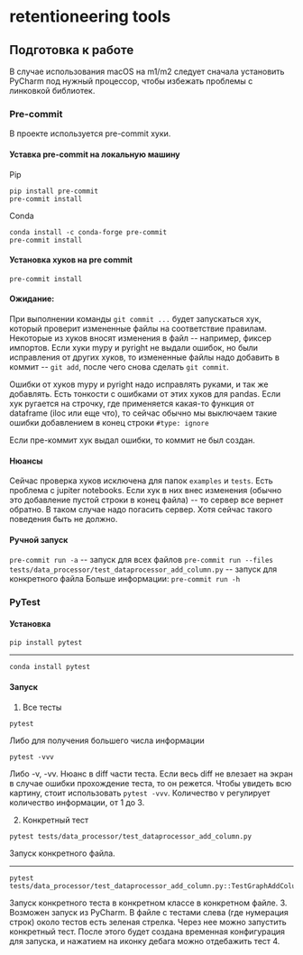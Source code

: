 # retentioneering tools

## Подготовка к работе

В случае использования macOS на m1/m2 следует сначала установить PyCharm под нужный процессор, чтобы избежать проблемы с линковкой библиотек.

### Pre-commit

В проекте используется pre-commit хуки.

#### Уставка pre-commit на локальную машину


Pip
```commandline
pip install pre-commit
pre-commit install
```

Conda
```commandline
conda install -c conda-forge pre-commit
pre-commit install
```

#### Установка хуков на pre commit

```commandline
pre-commit install
```

#### Ожидание:

При выполнении команды `git commit ...` будет запускаться хук, который проверит измененные файлы на соответствие правилам. Некоторые из хуков вносят изменения в файл -- например, фиксер импортов.
Если хуки mypy и pyright не выдали ошибок, но были исправления от других хуков, то измененные файлы надо добавить в коммит -- `git add`, после чего снова сделать `git commit`.

Ошибки от хуков mypy и pyright надо исправлять руками, и так же добавлять. Есть тонкости с ошибками от этих хуков для pandas. Если хук ругается на строчку, где применяется какая-то функция от dataframe (iloc или еще что), то сейчас обычно мы выключаем такие ошибки добавлением в конец строки `#type: ignore`

Если пре-коммит хук выдал ошибки, то коммит не был создан.

#### Нюансы

Сейчас проверка хуков исключена для папок `examples` и `tests`.
Есть проблема с jupiter notebooks. Если хук в них внес изменения (обычно это добавление пустой строки в конец файла) -- то сервер все вернет обратно. В таком случае надо погасить сервер. Хотя сейчас такого поведения быть не должно.

#### Ручной запуск

`pre-commit run -a` -- запуск для всех файлов
`pre-commit run --files tests/data_processor/test_dataprocessor_add_column.py` -- запуск для конкретного файла
Больше информации: `pre-commit run -h`

### PyTest

#### Установка

```commandline
pip install pytest
```
---
```commandline
conda install pytest
```

#### Запуск

1. Все тесты
```commandline
pytest
```
Либо для получения большего числа информации
```commandline
pytest -vvv
```
Либо -v, -vv. Нюанс в diff части теста. Если весь diff не влезает на экран в случае ошибки прохождение теста, то он режется. Чтобы увидеть всю картину, стоит использовать `pytest -vvv`. Количество v регулирует количество информации, от 1 до 3.

2. Конкретный тест
```commandline
pytest tests/data_processor/test_dataprocessor_add_column.py
```
Запуск конкретного файла.

---

```commandline
pytest tests/data_processor/test_dataprocessor_add_column.py::TestGraphAddColumn::test_add_column_in_graph_with_helper
```
Запуск конкретного теста в конкретном классе в конкретном файле.
3. Возможен запуск из PyCharm. В файле с тестами слева (где нумерация строк) около тестов есть зеленая стрелка. Через нее можно запустить конкретный тест.
После этого будет создана временная конфигурация для запуска, и нажатием на иконку дебага можно отдебажить тест
4.
